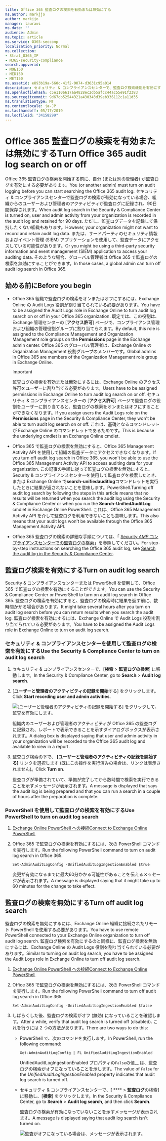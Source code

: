 ```yaml
---
title: Office 365 監査ログの検索を有効または無効にする
ms.author: markjjo
author: markjjo
manager: laurawi
ms.date: ''
audience: Admin
ms.topic: article
ms.service: O365-seccomp
localization_priority: Normal
ms.collection:
- Strat_O365_IP
- M365-security-compliance
search.appverid:
- MOE150
- MED150
- MET150
ms.assetid: e893b19a-660c-41f2-9074-d3631c95a014
description: セキュリティ & コンプライアンスセンターで、監査ログ検索機能を有効にすることができます。 変更した場合は、いつでもオフにすることができます。 監査ログ検索がオフになっている場合、管理者は、組織内のユーザーおよび管理者のアクティビティに対して Office 365 監査ログを検索することはできません。
ms.openlocfilehash: c5e1106617aa4828ec2db5afcc44ac55e91f2383
ms.sourcegitcommit: 9d67cb52544321a430343d39eb336112c1a11d35
ms.translationtype: MT
ms.contentlocale: ja-JP
ms.lasthandoff: 05/17/2019
ms.locfileid: "34158299"
---
```

# <a name="turn-office-365-audit-log-search-on-or-off"></a><span data-ttu-id="262e6-105">Office 365 監査ログの検索を有効または無効にする</span><span class="sxs-lookup"><span data-stu-id="262e6-105">Turn Office 365 audit log search on or off</span></span>

<span data-ttu-id="262e6-106">Office 365 監査ログの検索を開始する前に、自分 (または別の管理者) が監査ログを有効にする必要があります。</span><span class="sxs-lookup"><span data-stu-id="262e6-106">You (or another admin) must turn on audit logging before you can start searching the Office 365 audit log.</span></span> <span data-ttu-id="262e6-107">セキュリティ & コンプライアンスセンターで監査ログの検索が有効になっている場合、組織からのユーザーおよび管理者のアクティビティが監査ログに記録され、90日間保存されます。</span><span class="sxs-lookup"><span data-stu-id="262e6-107">When audit log search in the Security & Compliance Center is turned on, user and admin activity from your organization is recorded in the audit log and retained for 90 days.</span></span> <span data-ttu-id="262e6-108">ただし、監査ログデータを記録して保持したくない組織もあります。</span><span class="sxs-lookup"><span data-stu-id="262e6-108">However, your organization might not want to record and retain audit log data.</span></span> <span data-ttu-id="262e6-109">または、サードパーティのセキュリティ情報およびイベント管理 (SIEM) アプリケーションを使用して、監査データにアクセスしている可能性があります。</span><span class="sxs-lookup"><span data-stu-id="262e6-109">Or you might be using a third-party security information and event management (SIEM) application to access your auditing data.</span></span> <span data-ttu-id="262e6-110">そのような場合、グローバル管理者は Office 365 で監査ログの検索を無効にすることができます。</span><span class="sxs-lookup"><span data-stu-id="262e6-110">In those cases, a global admin can turn off audit log search in Office 365.</span></span>
  
## <a name="before-you-begin"></a><span data-ttu-id="262e6-111">始める前に</span><span class="sxs-lookup"><span data-stu-id="262e6-111">Before you begin</span></span>

- <span data-ttu-id="262e6-112">Office 365 組織で監査ログの検索をオンまたはオフにするには、Exchange Online の Audit Logs 役割が割り当てられている必要があります。</span><span class="sxs-lookup"><span data-stu-id="262e6-112">You have to be assigned the Audit Logs role in Exchange Online to turn audit log search on or off in your Office 365 organization.</span></span> <span data-ttu-id="262e6-113">既定では、この役割は、Exchange 管理センターの [**アクセス許可**] ページで、コンプライアンス管理および組織の管理役割グループに割り当てられます。</span><span class="sxs-lookup"><span data-stu-id="262e6-113">By default, this role is assigned to the Compliance Management and Organization Management role groups on the **Permissions** page in the Exchange admin center.</span></span> <span data-ttu-id="262e6-114">Office 365 のグローバル管理者は、Exchange Online の Organization Management 役割グループのメンバーです。</span><span class="sxs-lookup"><span data-stu-id="262e6-114">Global admins in Office 365 are members of the Organization Management role group in Exchange Online.</span></span> 
    
    > [!IMPORTANT]
    > <span data-ttu-id="262e6-115">監査ログの検索を有効または無効にするには、Exchange Online のアクセス許可をユーザーに割り当てる必要があります。</span><span class="sxs-lookup"><span data-stu-id="262e6-115">Users have to be assigned permissions in Exchange Online to turn audit log search on or off.</span></span> <span data-ttu-id="262e6-116">セキュリティ & コンプライアンスセンターの [**アクセス許可**] ページで監査ログの役割をユーザーに割り当てると、監査ログの検索をオンまたはオフにすることができなくなります。</span><span class="sxs-lookup"><span data-stu-id="262e6-116">If you assign users the Audit Logs role on the **Permissions** page in the Security & Compliance Center, they won't be able to turn audit log search on or off.</span></span> <span data-ttu-id="262e6-117">これは、基礎となるコマンドレットが Exchange Online のコマンドレットであるためです。</span><span class="sxs-lookup"><span data-stu-id="262e6-117">This is because the underlying cmdlet is an Exchange Online cmdlet.</span></span> 
  
- <span data-ttu-id="262e6-118">Office 365 で監査ログの検索を無効にすると、Office 365 Management Activity API を使用して組織の監査データにアクセスできなくなります。</span><span class="sxs-lookup"><span data-stu-id="262e6-118">If you turn off audit log search in Office 365, you won't be able to use the Office 365 Management Activity API to access auditing data for your organization.</span></span> <span data-ttu-id="262e6-119">この記事の手順に従って監査ログの検索を無効にすると、Security & コンプライアンスセンターを使用して監査ログを検索したとき、または Exchange Online で**search-unifiedauditlog**コマンドレットを実行したときに結果が返されないことを意味します。PowerShell.</span><span class="sxs-lookup"><span data-stu-id="262e6-119">Turning off audit log search by following the steps in this article means that no results will be returned when you search the audit log using the Security & Compliance Center or when you run the **Search-UnifiedAuditLog** cmdlet in Exchange Online PowerShell.</span></span> <span data-ttu-id="262e6-120">これは、Office 365 Management Activity API を介して監査ログを利用できないことも意味します。</span><span class="sxs-lookup"><span data-stu-id="262e6-120">This also means that your audit logs won't be available through the Office 365 Management Activity API.</span></span>  
    
- <span data-ttu-id="262e6-121">Office 365 監査ログの検索の詳細な手順については、「 [Security _AMP_ コンプライアンスセンターでの監査ログの検索](search-the-audit-log-in-security-and-compliance.md)」を参照してください。</span><span class="sxs-lookup"><span data-stu-id="262e6-121">For step-by-step instructions on searching the Office 365 audit log, see [Search the audit log in the Security & Compliance Center](search-the-audit-log-in-security-and-compliance.md).</span></span>
    
## <a name="turn-on-audit-log-search"></a><span data-ttu-id="262e6-122">監査ログ検索を有効にする</span><span class="sxs-lookup"><span data-stu-id="262e6-122">Turn on audit log search</span></span>

<span data-ttu-id="262e6-123">Security & コンプライアンスセンターまたは PowerShell を使用して、Office 365 で監査ログの検索を有効にすることができます。</span><span class="sxs-lookup"><span data-stu-id="262e6-123">You can use the Security & Compliance Center or PowerShell to turn on audit log search in Office 365.</span></span> <span data-ttu-id="262e6-124">監査ログの検索を有効にすると、監査ログの検索時に結果を返す前に、数時間かかる場合があります。</span><span class="sxs-lookup"><span data-stu-id="262e6-124">It might take several hours after you turn on audit log search before you can return results when you search the audit log.</span></span> <span data-ttu-id="262e6-125">監査ログ検索を有効にするには、Exchange Online で Audit Logs 役割を割り当てられている必要があります。</span><span class="sxs-lookup"><span data-stu-id="262e6-125">You have to be assigned the Audit Logs role in Exchange Online to turn on audit log search.</span></span>
  
### <a name="use-the-security--compliance-center-to-turn-on-audit-log-search"></a><span data-ttu-id="262e6-126">セキュリティ & コンプライアンスセンターを使用して監査ログの検索を有効にする</span><span class="sxs-lookup"><span data-stu-id="262e6-126">Use the Security & Compliance Center to turn on audit log search</span></span>

1. <span data-ttu-id="262e6-127">セキュリティ & コンプライアンスセンターで、[**検索** \> **監査ログの検索**] に移動します。</span><span class="sxs-lookup"><span data-stu-id="262e6-127">In the Security & Compliance Center, go to **Search** \> **Audit log search**.</span></span>
    
2. <span data-ttu-id="262e6-128">[**ユーザーと管理者のアクティビティの記録を開始**する] をクリックします。</span><span class="sxs-lookup"><span data-stu-id="262e6-128">Click **Start recording user and admin activities**.</span></span>
    
    ![[ユーザーと管理者のアクティビティの記録を開始する] をクリックして、監査を有効にします。](media/39a9d35f-88d0-4bbe-a962-0be2f838e2bf.png)
  
    <span data-ttu-id="262e6-130">組織内のユーザーおよび管理者のアクティビティが Office 365 の監査ログに記録され、レポートで表示できることを示すダイアログボックスが表示されます。</span><span class="sxs-lookup"><span data-stu-id="262e6-130">A dialog box is displayed saying that user and admin activity in your organization will be recorded to the Office 365 audit log and available to view in a report.</span></span> 
    
3. <span data-ttu-id="262e6-131">監査ログ検索の下で、 **[ユーザーと管理者のアクティビティの記録を開始する]** リンクを選択します (既にこの操作を実行済みの場合は、リンクは表示されません)。</span><span class="sxs-lookup"><span data-stu-id="262e6-131">Click **Turn on**.</span></span>
    
    <span data-ttu-id="262e6-132">監査ログが準備されていて、準備が完了してから数時間で検索を実行できることを示すメッセージが表示されます。</span><span class="sxs-lookup"><span data-stu-id="262e6-132">A message is displayed that says the audit log is being prepared and that you can run a search in a couple of hours after the preparation is complete.</span></span>
    
### <a name="use-powershell-to-turn-on-audit-log-search"></a><span data-ttu-id="262e6-133">PowerShell を使用して監査ログの検索を有効にする</span><span class="sxs-lookup"><span data-stu-id="262e6-133">Use PowerShell to turn on audit log search</span></span>

1. [<span data-ttu-id="262e6-134">Exchange Online PowerShell への接続</span><span class="sxs-lookup"><span data-stu-id="262e6-134">Connect to Exchange Online PowerShell</span></span>](https://go.microsoft.com/fwlink/p/?LinkID=396554)
    
2. <span data-ttu-id="262e6-135">Office 365 で監査ログの検索を有効にするには、次の PowerShell コマンドを実行します。</span><span class="sxs-lookup"><span data-stu-id="262e6-135">Run the following PowerShell command to turn on audit log search in Office 365.</span></span>
    
    ```
    Set-AdminAuditLogConfig -UnifiedAuditLogIngestionEnabled $true
    ```

    <span data-ttu-id="262e6-136">変更が有効になるまでに最大60分かかる可能性があることを伝えるメッセージが表示されます。</span><span class="sxs-lookup"><span data-stu-id="262e6-136">A message is displayed saying that it might take up to 60 minutes for the change to take effect.</span></span>
  
## <a name="turn-off-audit-log-search"></a><span data-ttu-id="262e6-137">監査ログの検索を無効にする</span><span class="sxs-lookup"><span data-stu-id="262e6-137">Turn off audit log search</span></span>

<span data-ttu-id="262e6-138">監査ログの検索を無効にするには、Exchange Online 組織に接続されたリモート PowerShell を使用する必要があります。</span><span class="sxs-lookup"><span data-stu-id="262e6-138">You have to use remote PowerShell connected to your Exchange Online organization to turn off audit log search.</span></span> <span data-ttu-id="262e6-139">監査ログ検索を有効にするのと同様に、監査ログ検索を無効にするには、Exchange Online の Audit Logs 役割を割り当てられている必要があります。</span><span class="sxs-lookup"><span data-stu-id="262e6-139">Similar to turning on audit log search, you have to be assigned the Audit Logs role in Exchange Online to turn off audit log search.</span></span>
  
1. [<span data-ttu-id="262e6-140">Exchange Online PowerShell への接続</span><span class="sxs-lookup"><span data-stu-id="262e6-140">Connect to Exchange Online PowerShell</span></span>](https://go.microsoft.com/fwlink/p/?LinkID=396554)
    
2. <span data-ttu-id="262e6-141">Office 365 で監査ログの検索を無効にするには、次の PowerShell コマンドを実行します。</span><span class="sxs-lookup"><span data-stu-id="262e6-141">Run the following PowerShell command to turn off audit log search in Office 365.</span></span>
    
    ```
    Set-AdminAuditLogConfig -UnifiedAuditLogIngestionEnabled $false
    ```

3. <span data-ttu-id="262e6-142">しばらくした後、監査ログの検索がオフ (無効) になっていることを確認します。</span><span class="sxs-lookup"><span data-stu-id="262e6-142">After a while, verify that audit log search is turned off (disabled).</span></span> <span data-ttu-id="262e6-143">これを行うには 2 つの方法があります。</span><span class="sxs-lookup"><span data-stu-id="262e6-143">There are two ways to do this:</span></span>
    
    - <span data-ttu-id="262e6-144">PowerShell で、次のコマンドを実行します。</span><span class="sxs-lookup"><span data-stu-id="262e6-144">In PowerShell, run the following command:</span></span>

        ```
        Get-AdminAuditLogConfig | FL UnifiedAuditLogIngestionEnabled
        ```

        <span data-ttu-id="262e6-145">UnifiedAuditLogIngestionEnabled プロパティの`False`の値__ は、監査ログの検索がオフになっていることを示します。</span><span class="sxs-lookup"><span data-stu-id="262e6-145">The value of  `False` for the  _UnifiedAuditLogIngestionEnabled_ property indicates that audit log search is turned off.</span></span> 
    
    - <span data-ttu-id="262e6-146">セキュリティ & コンプライアンスセンターで、[ \*\*\*\* \> **監査ログ**の検索] に移動し、[**検索**] をクリックします。</span><span class="sxs-lookup"><span data-stu-id="262e6-146">In the Security & Compliance Center, go to **Search** \> **Audit log search**, and then click **Search**.</span></span>
    
      <span data-ttu-id="262e6-147">監査ログの検索が有効になっていないことを示すメッセージが表示されます。</span><span class="sxs-lookup"><span data-stu-id="262e6-147">A message is displayed saying that audit log search isn't turned on.</span></span> 
    
      ![監査がオフになっている場合は、メッセージが表示されます。](media/dca53da6-1cbe-4fa3-9860-f0d674de9538.png)
